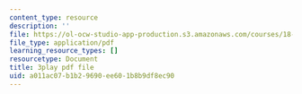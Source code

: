 ```yaml
---
content_type: resource
description: ''
file: https://ol-ocw-studio-app-production.s3.amazonaws.com/courses/18-03sc-differential-equations-fall-2011/a011ac07b1b29690ee601b8b9df8ec90_eyNm7XGJr4s.pdf
file_type: application/pdf
learning_resource_types: []
resourcetype: Document
title: 3play pdf file
uid: a011ac07-b1b2-9690-ee60-1b8b9df8ec90
---
```

